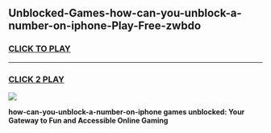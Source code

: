 
## Unblocked-Games-how-can-you-unblock-a-number-on-iphone-Play-Free-zwbdo
<h3>
<a href="https://premium76.site?title=how-can-you-unblock-a-number-on-iphone&ref=18A1">CLICK TO PLAY</a></h3>
<hr>

<h3>
<a href="https://premium76.site?title=how-can-you-unblock-a-number-on-iphone&ref=18A1">CLICK 2 PLAY</a>
  
</h3>

<a href="https://premium76.site?title=how-can-you-unblock-a-number-on-iphone&ref=18A1"><img src="https://clearcache.store/games.png"></a>


**how-can-you-unblock-a-number-on-iphone games unblocked: Your Gateway to Fun and Accessible Online Gaming**
